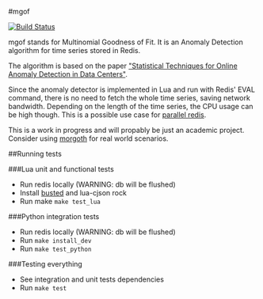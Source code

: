 #mgof

[![Build Status][badge-travis-image]][badge-travis-url]

mgof stands for Multinomial Goodness of Fit. It is an Anomaly Detection algorithm for time series stored in Redis.

The algorithm is based on the paper ["Statistical Techniques for Online Anomaly Detection in Data Centers"](http://www.hpl.hp.com/techreports/2011/HPL-2011-8.html).

Since the anomaly detector is implemented in Lua and run with Redis' EVAL command, there is no need
to fetch the whole time series, saving network bandwidth. Depending on the length of the time series,
the CPU usage can be high though. This is a possible use case
for [parallel redis](https://github.com/jbochi/parallel_redis).

This is a work in progress and will propably be just an academic project. Consider using
[morgoth](https://github.com/nvcook42/morgoth) for real world scenarios.


##Running tests

###Lua unit and functional tests

- Run redis locally (WARNING: db will be flushed)
- Install [busted](http://olivinelabs.com/busted/) and lua-cjson rock
- Run make `make test_lua`


###Python integration tests

- Run redis locally (WARNING: db will be flushed)
- Run `make install_dev`
- Run `make test_python`

###Testing everything

- See integration and unit tests dependencies
- Run `make test`

[badge-travis-url]: https://travis-ci.org/jbochi/mgof
[badge-travis-image]: https://img.shields.io/travis/jbochi/mgof.svg?style=flat
